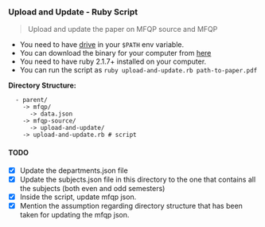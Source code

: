 ### Upload and Update - Ruby Script

> Upload and update the paper on MFQP source and MFQP

- You need to have [drive](https://github.com/prasmussen/gdrive) in your
`$PATH` env variable.
- You can download the binary for your computer from [here](https://github.com/prasmussen/gdrive#downloads)
- You need to have ruby 2.1.7+ installed on your computer.
- You can run the script as `ruby upload-and-update.rb path-to-paper.pdf`

**Directory Structure:**

```shell
  - parent/
    -> mfqp/
      -> data.json
    -> mfqp-source/
      -> upload-and-update/
	-> upload-and-update.rb # script
```

#### TODO

- [x] Update the departments.json file
- [x] Update the subjects.json file in this directory to the one that contains
all the subjects (both even and odd semesters)
- [x] Inside the script, update mfqp json.
- [x] Mention the assumption regarding directory structure that has been taken
for updating the mfqp json.
